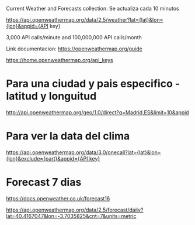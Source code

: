 Current Weather and Forecasts collection: Se actualiza cada 10 minutos 

https://api.openweathermap.org/data/2.5/weather?lat={lat}&lon={lon}&appid={API key}


3,000 API calls/minute and 100,000,000 API calls/month

Link documentacion: https://openweathermap.org/guide

https://home.openweathermap.org/api_keys


#  Para una ciudad y pais especifico -  latitud y longuitud  
http://api.openweathermap.org/geo/1.0/direct?q=Madrid,ES&limit=10&appid

# Para ver la data del clima
[https://api.openweathermap.org/data/3.0/onecall?lat={lat}&lon={lon}&exclude={part}&appid={API key}](https://api.openweathermap.org/data/2.5/weather?lat=40.4167047&lon=-3.7035825&units=metric)

# Forecast 7 dias 
https://docs.openweather.co.uk/forecast16

https://api.openweathermap.org/data/2.5/forecast/daily?lat=40.4167047&lon=-3.7035825&cnt=7&units=metric
